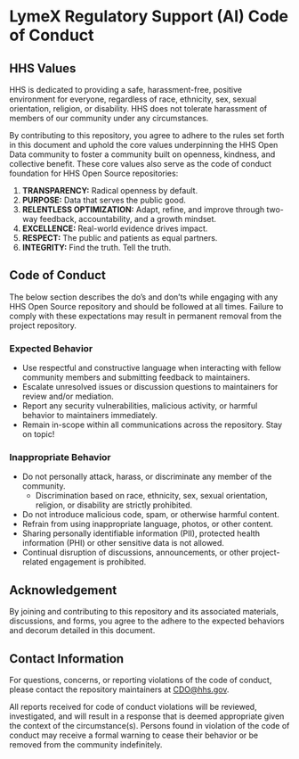 # LymeX Regulatory Support (AI) Code of Conduct

## HHS Values

HHS is dedicated to providing a safe, harassment-free, positive environment for everyone, regardless of race, ethnicity, sex, sexual orientation, religion, or disability. 
HHS does not tolerate harassment of members of our community under any circumstances.  

By contributing to this repository, you agree to adhere to the rules set forth in this document and uphold the  core values underpinning the HHS Open Data community to foster a community built on openness, kindness, and collective benefit. These core values also serve as the code of conduct foundation for HHS Open Source repositories:  

1. **TRANSPARENCY:** Radical openness by default.
2. **PURPOSE:** Data that serves the public good.
3. **RELENTLESS OPTIMIZATION:** Adapt, refine, and improve through two-way feedback, accountability, and a growth mindset.
4. **EXCELLENCE:** Real-world evidence drives impact.
5. **RESPECT:** The public and patients as equal partners.
6. **INTEGRITY:** Find the truth. Tell the truth.

## Code of Conduct

The below section describes the do’s and don’ts while engaging with any HHS Open Source repository and should be followed at all times. Failure to comply with these expectations may result in permanent removal from the project repository.  

### Expected Behavior
* Use respectful and constructive language when interacting with fellow community members and submitting feedback to maintainers.
* Escalate unresolved issues or discussion questions to maintainers for review and/or mediation.
* Report any security vulnerabilities, malicious activity, or harmful behavior to maintainers immediately.
* Remain in-scope within all communications across the repository. Stay on topic!  

### Inappropriate Behavior
* Do not personally attack, harass, or discriminate any member of the community.
  * Discrimination based on race, ethnicity, sex, sexual orientation, religion, or disability are strictly prohibited.
* Do not introduce malicious code, spam, or otherwise harmful content.
* Refrain from using inappropriate language, photos, or other content.
* Sharing personally identifiable information (PII), protected health information (PHI) or other sensitive data is not allowed.
* Continual disruption of discussions, announcements, or other project-related engagement is prohibited.

## Acknowledgement
By joining and contributing to this repository and its associated materials, discussions, and forms, you agree to the adhere to the expected behaviors and decorum detailed in this document.

## Contact Information
For questions, concerns, or reporting violations of the code of conduct, please contact the repository maintainers at [CDO@hhs.gov](mailto:cdo@hhs.gov).  

All reports received for code of conduct violations will be reviewed, investigated, and will result in a response that is deemed appropriate given the context of the circumstance(s). Persons found in violation of the code of conduct may receive a formal warning to cease their behavior or be removed from the community indefinitely.